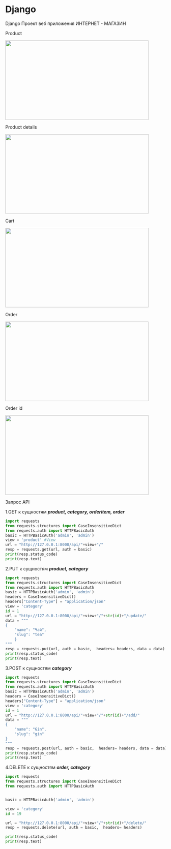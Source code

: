 # Django
Django
Проект веб приложения ИНТЕРНЕТ - МАГАЗИН

Product

 <img src=https://user-images.githubusercontent.com/117024752/212306277-b1c602d7-532c-4f5f-8ca9-4c26a2cb0537.png width=450 height=250>
 
Product details

 <img src=https://user-images.githubusercontent.com/117024752/212307367-22a68f40-cad8-452e-a11c-0966a0779a35.png width=450 height=250>


Cart

<img src=https://user-images.githubusercontent.com/117024752/212308838-74c008a3-e255-4df8-a584-40fd1c108668.png width=450 height=250>


Order 

 <img src=https://user-images.githubusercontent.com/117024752/212309409-616ef878-a561-4758-9ccc-03f02286036c.png width=450 height=250>


Order id

 <img src=https://user-images.githubusercontent.com/117024752/212309533-72c269ff-e537-47cc-a52f-eba167a84218.png width=450 height=250>



Запрос API

 1.GET к сущностям  ***product, category, orderitem, order***
 
``` python
import requests
from requests.structures import CaseInsensitiveDict
from requests.auth import HTTPBasicAuth
basic = HTTPBasicAuth('admin', 'admin')
view = 'product' #View
url = "http://127.0.0.1:8000/api/"+view+"/"
resp = requests.get(url, auth = basic)
print(resp.status_code)
print(resp.text)
```


 2.PUT к сущностям  ***product, category***

``` python
import requests
from requests.structures import CaseInsensitiveDict
from requests.auth import HTTPBasicAuth
basic = HTTPBasicAuth('admin', 'admin')
headers = CaseInsensitiveDict()
headers["Content-Type"] = "application/json"
view = 'category'
id = 1
url = "http://127.0.0.1:8000/api/"+view+"/"+str(id)+"/update/"
data = """
{
    "name": "Чай",
    "slug": "tea"
    }
"""
resp = requests.put(url, auth = basic,  headers= headers, data = data)
print(resp.status_code)
print(resp.text)
```

3.POST к сущностям ***category***

``` python
import requests
from requests.structures import CaseInsensitiveDict
from requests.auth import HTTPBasicAuth
basic = HTTPBasicAuth('admin', 'admin')
headers = CaseInsensitiveDict()
headers["Content-Type"] = "application/json"
view = 'category'
id = 1
url = "http://127.0.0.1:8000/api/"+view+"/"+str(id)+"/add/"
data = """
{
    "name": "Gin",
    "slug": "gin"
}
"""
resp = requests.post(url, auth = basic,  headers= headers, data = data)
print(resp.status_code)
print(resp.text)
```
4.DELETE к сущностям ***order, category***
```python
import requests
from requests.structures import CaseInsensitiveDict
from requests.auth import HTTPBasicAuth


basic = HTTPBasicAuth('admin', 'admin')

view = 'category'
id = 19

url = "http://127.0.0.1:8000/api/"+view+"/"+str(id)+"/delete/"
resp = requests.delete(url, auth = basic,  headers= headers)

print(resp.status_code)
print(resp.text)
```
